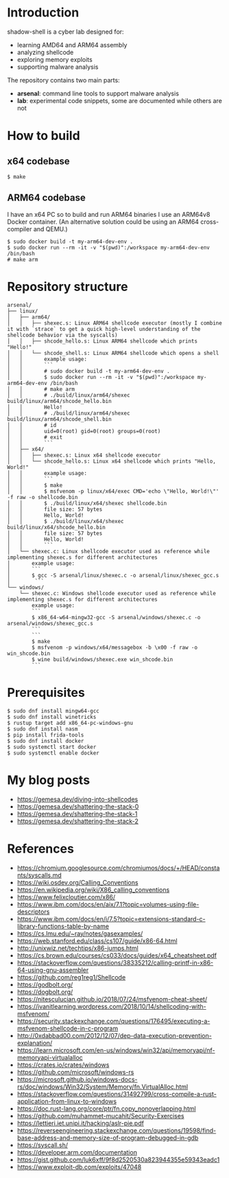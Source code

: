 # Introduction

shadow-shell is a cyber lab designed for:

- learning AMD64 and ARM64 assembly
- analyzing shellcode
- exploring memory exploits
- supporting malware analysis

The repository contains two main parts:

- **arsenal**: command line tools to support malware analysis
- **lab**: experimental code snippets, some are documented while others are not

# How to build

## x64 codebase

```
$ make
```

## ARM64 codebase

I have an x64 PC so to build and run ARM64 binaries I use an ARM64v8 Docker container. (An alternative solution could be using an ARM64 cross-compiler and QEMU.)

```
$ sudo docker build -t my-arm64-dev-env .
$ sudo docker run --rm -it -v "$(pwd)":/workspace my-arm64-dev-env /bin/bash
# make arm
```

# Repository structure

```
arsenal/
├── linux/
│   ├── arm64/
│   │   ├── shexec.s: Linux ARM64 shellcode executor (mostly I combine it with `strace` to get a quick high-level understanding of the shellcode behavior via the syscalls)
│   │   ├── shcode_hello.s: Linux ARM64 shellcode which prints "Hello!"
│   │   └── shcode_shell.s: Linux ARM64 shellcode which opens a shell
│   │       example usage:
│   │       ```
│   │       # sudo docker build -t my-arm64-dev-env .
│   │       $ sudo docker run --rm -it -v "$(pwd)":/workspace my-arm64-dev-env /bin/bash
│   │       # make arm
│   │       # ./build/linux/arm64/shexec build/linux/arm64/shcode_hello.bin 
│   │       Hello!
│   │       # ./build/linux/arm64/shexec build/linux/arm64/shcode_shell.bin
│   │       # id
│   │       uid=0(root) gid=0(root) groups=0(root)
│   │       # exit
│   │       ```
│   ├── x64/
│   │   ├── shexec.s: Linux x64 shellcode executor
│   │   └── shcode_hello.s: Linux x64 shellcode which prints "Hello, World!"
│   │       example usage:
│   │       ```
│   │       $ make
│   │       $ msfvenom -p linux/x64/exec CMD='echo \"Hello, World!\"' -f raw -o shellcode.bin
│   │       $ ./build/linux/x64/shexec shellcode.bin                     
│   │       file size: 57 bytes
│   │       Hello, World!
│   │       $ ./build/linux/x64/shexec build/linux/x64/shcode_hello.bin
│   │       file size: 57 bytes
│   │       Hello, World!
│   │       ```
│   └── shexec.c: Linux shellcode executor used as reference while implementing shexec.s for different architectures
│       example usage:
│       ```
│       $ gcc -S arsenal/linux/shexec.c -o arsenal/linux/shexec_gcc.s
│        ```
└── windows/
    └── shexec.c: Windows shellcode executor used as reference while implementing shexec.s for different architectures
        example usage:
        ```
        $ x86_64-w64-mingw32-gcc -S arsenal/windows/shexec.c -o arsenal/windows/shexec_gcc.s
        ```
        ```
        $ make
        $ msfvenom -p windows/x64/messagebox -b \x00 -f raw -o win_shcode.bin
        $ wine build/windows/shexec.exe win_shcode.bin
        ```

```

# Prerequisites

```
$ sudo dnf install mingw64-gcc
$ sudo dnf install winetricks
$ rustup target add x86_64-pc-windows-gnu
$ sudo dnf install nasm
$ pip install frida-tools
$ sudo dnf install docker
$ sudo systemctl start docker
$ sudo systemctl enable docker

```

# My blog posts
- https://gemesa.dev/diving-into-shellcodes
- https://gemesa.dev/shattering-the-stack-0
- https://gemesa.dev/shattering-the-stack-1
- https://gemesa.dev/shattering-the-stack-2

# References

- https://chromium.googlesource.com/chromiumos/docs/+/HEAD/constants/syscalls.md
- https://wiki.osdev.org/Calling_Conventions
- https://en.wikipedia.org/wiki/X86_calling_conventions
- https://www.felixcloutier.com/x86/
- https://www.ibm.com/docs/en/aix/7.1?topic=volumes-using-file-descriptors
- https://www.ibm.com/docs/en/i/7.5?topic=extensions-standard-c-library-functions-table-by-name
- https://cs.lmu.edu/~ray/notes/gasexamples/
- https://web.stanford.edu/class/cs107/guide/x86-64.html
- http://unixwiz.net/techtips/x86-jumps.html
- https://cs.brown.edu/courses/cs033/docs/guides/x64_cheatsheet.pdf
- https://stackoverflow.com/questions/38335212/calling-printf-in-x86-64-using-gnu-assembler
- https://github.com/reg1reg1/Shellcode
- https://godbolt.org/
- https://dogbolt.org/
- https://nitesculucian.github.io/2018/07/24/msfvenom-cheat-sheet/
- https://ivanitlearning.wordpress.com/2018/10/14/shellcoding-with-msfvenom/
- https://security.stackexchange.com/questions/176495/executing-a-msfvenom-shellcode-in-c-program
- http://0xdabbad00.com/2012/12/07/dep-data-execution-prevention-explanation/
- https://learn.microsoft.com/en-us/windows/win32/api/memoryapi/nf-memoryapi-virtualalloc
- https://crates.io/crates/windows
- https://github.com/microsoft/windows-rs
- https://microsoft.github.io/windows-docs-rs/doc/windows/Win32/System/Memory/fn.VirtualAlloc.html
- https://stackoverflow.com/questions/31492799/cross-compile-a-rust-application-from-linux-to-windows
- https://doc.rust-lang.org/core/ptr/fn.copy_nonoverlapping.html
- https://github.com/muhammet-mucahit/Security-Exercises
- https://lettieri.iet.unipi.it/hacking/aslr-pie.pdf
- https://reverseengineering.stackexchange.com/questions/19598/find-base-address-and-memory-size-of-program-debugged-in-gdb
- https://syscall.sh/
- https://developer.arm.com/documentation
- https://gist.github.com/luk6xff/9f8d2520530a823944355e59343eadc1
- https://www.exploit-db.com/exploits/47048
